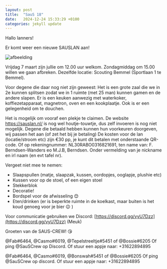 ```yaml
---
layout: post
title:  "SauS 18"
date:   2024-12-24 15:33:29 +0100
categories: jekyll update
---
```


Hallo lanners!
 
Er komt weer een nieuwe SAUSLAN aan!

![afbeelding](https://github.com/user-attachments/assets/6cc99f28-f9eb-46b5-9f5b-3ef8054b304e)

Vrijdag 7 maart zijn jullie om 12.00 uur welkom. Zondagmiddag om 15.00 willen we gaan afbreken.
Dezelfde locatie: Scouting Bemmel (Sportlaan 1 te Bemmel). 

Voor degene die daar nog niet zijn geweest: Het is een grote zaal die we in 2e kunnen splitsen zodat we in 1 ruimte (met 25 man) kunnen gamen en de andere slapen. Er is een keuken aanwezig met waterkoker, koffiezetapparaat, magnetron, oven en een kookplaatje. Ook is er een gelegenheid om te douchen.

Het is mogelijk om vooraf een plekje te claimen. De website https://sauslan.nl/ is nog wel houtje-touwtje, dus zelf invoeren is nog niet mogelijk. Degene die betaald hebben kunnen hun voorkeuren doorgeven, wij passen het aan (of zet het bij je betaling)
De kosten voor de lan (locatie/stroom etc) zijn €30 pp, je kunt dit betalen met onderstaande QR-code. Of op rekeningnummer: NL30RABO0316821691, ten name van: F. Berndsen-Wanders eo M.J.B, Berndsen. Onder vermelding van je nickname en irl naam (en evt tafel nr).

Vergeet niet mee te nemen:
- Slaapspullen (matje, slaapzak, kussen, oordopjes, ooglapje, plushie etc)
- Kussen voor op de stoel, of een eigen stoel
- Stekkerblok
- Decoratie!
- Bordspel voor de afwisseling 😊
- Eten/drinken (er is beperkte ruimte in de koelkast, maar buiten is het koud genoeg voor je bier 😉 )

Voor communicatie gebruiken we Discord: [https://discord.gg/vyU7Dzz](https://discord.gg/vyU7Dzz) (Meuk)

Groeten van de SAUS-CREW! 😘

@Fab#6464, @Casmo#6019, @Tepelstreeltje#5451 of @Bossie#6205 Of ping @SauSCrew op Discord. Of stuur een appje naar: +31622894895

@Fab#6464, @Casmo#6019, @Bonswah#5451 of @Bossie#6205
Of ping @SauSCrew op discord.
Of stuur een appje naar: +31622894895
